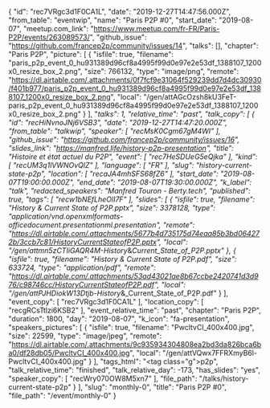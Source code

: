 {
  "id": "rec7VRgc3d1F0CA1L",
  "date": "2019-12-27T14:47:56.000Z",
  "from_table": "eventwip",
  "name": "Paris P2P #0",
  "start_date": "2019-08-07",
  "meetup.com_link": "https://www.meetup.com/fr-FR/Paris-P2P/events/263089573/",
  "github_issue": "https://github.com/francep2p/community/issues/14",
  "talks": [],
  "chapter": "Paris P2P",
  "picture": [
    {
      "isfile": true,
      "filename": "paris_p2p_event_0_hu931389d96cf8a4995f99d0e97e2e53df_1388107_1200x0_resize_box_2.png",
      "size": 766132,
      "type": "image/png",
      "remote": "https://dl.airtable.com/.attachments/0f7fcf9e31064f529239dd7d4dc30930/f401b977/paris_p2p_event_0_hu931389d96cf8a4995f99d0e97e2e53df_1388107_1200x0_resize_box_2.png",
      "local": "/gen/attAGcOzsh8kU3FeT-paris_p2p_event_0_hu931389d96cf8a4995f99d0e97e2e53df_1388107_1200x0_resize_box_2.png"
    }
  ],
  "__talks": 1,
  "relative_time": "past",
  "talk_copy": [
    {
      "id": "recHiNvnoJNj6VSB3",
      "date": "2019-12-27T14:47:20.000Z",
      "from_table": "talkwip",
      "speaker_": [
        "recMsK0Cgm67gM4WI"
      ],
      "github_issue": "https://github.com/francep2p/community/issues/16",
      "slides_link": "https://manfred.life/history-p2p-presentation",
      "title": "Histoire et état actuel du P2P",
      "event": [
        "rec7HeSDUeG5eQjka"
      ],
      "kind": [
        "recUM3q1lVWNOvQlZ"
      ],
      "language": [
        "FR"
      ],
      "slug": "history-current-state-p2p",
      "location": [
        "recaJA4mhSFS68fZ6"
      ],
      "start_date": "2019-08-07T19:00:00.000Z",
      "end_date": "2019-08-07T19:30:00.000Z",
      "k_label": "talk",
      "redacted_speakers": "Manfred Touron - Berty.tech",
      "published": true,
      "tags": [
        "recw1bNEfLheOlI7F"
      ],
      "slides": [
        {
          "isfile": true,
          "filename": "History & Current State of P2P.pptx",
          "size": 3378128,
          "type": "application/vnd.openxmlformats-officedocument.presentationml.presentation",
          "remote": "https://dl.airtable.com/.attachments/5677b4d735175d74eaa85b3bd064272b/3ccb7c81/HistoryCurrentStateofP2P.pptx",
          "local": "/gen/attmn5zCTIiGAQR4M-History_&_Current_State_of_P2P.pptx"
        },
        {
          "isfile": true,
          "filename": "History & Current State of P2P.pdf",
          "size": 633724,
          "type": "application/pdf",
          "remote": "https://dl.airtable.com/.attachments/53ad43021ae8b67ccbe2420741d3d976/c98746cc/HistoryCurrentStateofP2P.pdf",
          "local": "/gen/attPJHDiokW13Dtjb-History_&_Current_State_of_P2P.pdf"
        }
      ],
      "event_copy": [
        "rec7VRgc3d1F0CA1L"
      ],
      "location_copy": [
        "recgRCsTtlzi6KSB2"
      ],
      "event_relative_time": "past",
      "chapter": "Paris P2P",
      "duration": 1800,
      "day": "2019-08-07",
      "k_icon": "fa-presentation",
      "speakers_pictures": [
        {
          "isfile": true,
          "filename": "PwcltvCI_400x400.jpg",
          "size": 22599,
          "type": "image/jpeg",
          "remote": "https://dl.airtable.com/.attachments/9c935934304808ea2bd3da826bca6ba0/df28db05/PwcltvCI_400x400.jpg",
          "local": "/gen/attVQwx7FFRXmyB6l-PwcltvCI_400x400.jpg"
        }
      ],
      "tags_html": "<tag class=\"g\">p2p</tag>",
      "talk_relative_time": "finished",
      "talk_relative_day": -173,
      "has_slides": "yes",
      "speaker_copy": [
        "recWry070OW8M5xn7"
      ],
      "file_path": "/talks/history-current-state-p2p"
    }
  ],
  "slug": "monthly-0",
  "title": "Paris P2P #0",
  "file_path": "/event/monthly-0"
}